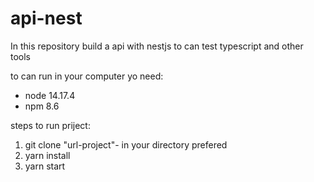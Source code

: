 # api-nest
In this repository build a api with nestjs to can test typescript and other tools

to can run in your computer yo need:
- node 14.17.4
- npm 8.6

steps to run priject:
1. git clone "url-project"- in your directory prefered
2. yarn install
3. yarn start
